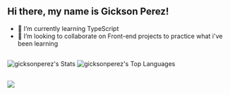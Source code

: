 ## Hi there, my name is Gickson Perez!

- 🌱 I’m currently learning TypeScript
- 👯 I’m looking to collaborate on Front-end projects to practice what i've been learning

##

![gicksonperez's Stats](https://github-readme-stats.vercel.app/api?username=gicksonperez&theme=react&show_icons=true&hide_border=true&count_private=true)
![gicksonperez's Top Languages](https://github-readme-stats.vercel.app/api/top-langs/?username=gicksonperez&theme=react&show_icons=true&hide_border=true&layout=compact)

##

<img src='https://skillicons.dev/icons?i=react,js,ts,git,html,css' />

<!--![snake animation](https://github.com/<gicksonperez>/<gicksonperez>/blob/output/github-contribution-grid-snake2.svg)-->

<!--
**gicksonperez/gicksonperez** is a ✨ _special_ ✨ repository because its `README.md` (this file) appears on your GitHub profile.

Here are some ideas to get you started:

- 🔭 I’m currently working on ...
- 🌱 I’m currently learning ...
- 👯 I’m looking to collaborate on ...
- 🤔 I’m looking for help with ...
- 💬 Ask me about ...
- 📫 How to reach me: ...
- 😄 Pronouns: ...
- ⚡ Fun fact: ...
-->
